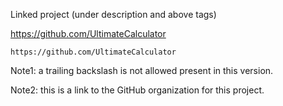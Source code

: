 Linked project (under description and above tags)

https://github.com/UltimateCalculator

```
https://github.com/UltimateCalculator
```

Note1: a trailing backslash is not allowed present in this version.

Note2: this is a link to the GitHub organization for this project.

